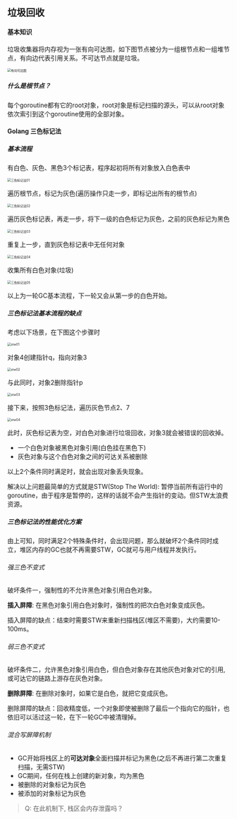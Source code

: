 ## 垃圾回收

#### 基本知识

垃圾收集器将内存视为一张有向可达图，如下图节点被分为一组根节点和一组堆节点，有向边代表引用关系。不可达节点就是垃圾。

<img src="../../src/golang/memory/garbage_collect_graph.png" alt="有向可达图" style="zoom:50%;" />

##### 什么是根节点？

每个goroutine都有它的root对象，root对象是标记扫描的源头，可以从root对象依次索引到这个goroutine使用的全部对象。

#### Golang 三色标记法

##### 基本流程

有白色、灰色、黑色3个标记表，程序起初将所有对象放入白色表中

<img src="../../src/golang/memory/garbage_3_01.png" alt="三色标记法01" style="zoom:50%;" />

遍历根节点，标记为灰色(遍历操作只走一步，即标记出所有的根节点)

<img src="../../src/golang/memory/garbage_3_02.png" alt="三色标记法02" style="zoom:50%;" />

遍历灰色标记表，再走一步，将下一级的白色标记为灰色，之前的灰色标记为黑色

<img src="../../src/golang/memory/garbage_3_03.png" alt="三色标记法03" style="zoom:50%;" />

重复上一步，直到灰色标记表中无任何对象

<img src="../../src/golang/memory/garbage_3_04.png" alt="三色标记法04" style="zoom:50%;" />

收集所有白色对象(垃圾)

<img src="../../src/golang/memory/garbage_3_05.png" alt="三色标记法05" style="zoom:50%;" />

以上为一轮GC基本流程，下一轮又会从第一步的白色开始。

##### 三色标记法基本流程的缺点

考虑以下场景，在下图这个步骤时

<img src="../../src/golang/memory/stw_01.png" alt="stw01" style="zoom:50%;" />

对象4创建指针q，指向对象3

<img src="../../src/golang/memory/stw_02.png" alt="stw02" style="zoom:50%;" />

与此同时，对象2删除指针p

<img src="../../src/golang/memory/stw_03.png" alt="stw03" style="zoom:50%;" />

接下来，按照3色标记法，遍历灰色节点2、7

<img src="../../src/golang/memory/stw_04.png" alt="stw04" style="zoom:50%;" />

此时，灰色标记表为空，对白色对象进行垃圾回收，对象3就会被错误的回收掉。

* 一个白色对象被黑色对象引用(白色挂在黑色下)
* 灰色对象与这个白色对象之间的可达关系被删除

以上2个条件同时满足时，就会出现对象丢失现象。

解决以上问题最简单的方式就是STW(Stop The World): 暂停当前所有运行中的goroutine，由于程序是暂停的，这样的话就不会产生指针的变动。但STW太浪费资源。

##### 三色标记法的性能优化方案

由上可知，同时满足2个特殊条件时，会出现问题，那么就破坏2个条件同时成立，堆区内存的GC也就不再需要STW，GC就可与用户线程并发执行。

###### 强三色不变式

破坏条件一，强制性的不允许黑色对象引用白色对象。

**插入屏障**: 在黑色对象引用白色对象时，强制性的把次白色对象变成灰色。

插入屏障的缺点：结束时需要STW来重新扫描栈区(堆区不需要)，大约需要10-100ms。

###### 弱三色不变式

破坏条件二，允许黑色对象引用白色，但白色对象存在其他灰色对象对它的引用, 或可达它的链路上游存在灰色对象。

**删除屏障**: 在删除对象时，如果它是白色，就把它变成灰色。

删除屏障的缺点：回收精度低，一个对象即使被删除了最后一个指向它的指针，也依旧可以活过这一轮，在下一轮GC中被清理掉。

###### 混合写屏障机制

* GC开始将栈区上的**可达对象**全面扫描并标记为黑色(之后不再进行第二次重复扫描，无需STW)
* GC期间，任何在栈上创建的新对象，均为黑色
* 被删除的对象标记为灰色
* 被添加的对象标记为灰色

> Q: 在此机制下, 栈区会内存泄露吗？

